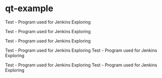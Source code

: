 # qt-example
Test - Program used for Jenkins Exploring 

Test - Program used for Jenkins Exploring 

Test - Program used for Jenkins Exploring 

Test - Program used for Jenkins Exploring 
Test - Program used for Jenkins Exploring 

Test - Program used for Jenkins Exploring 
Test - Program used for Jenkins Exploring 


